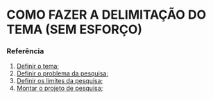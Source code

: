 # COMO FAZER A DELIMITAÇÃO DO TEMA (SEM ESFORÇO)


### Referência
1.  [Definir o tema;](https://guiadamonografia.com.br/como-fazer-a-delimitacao-do-tema/#definir-tema)
2.  [Definir o problema da pesquisa;](https://guiadamonografia.com.br/como-fazer-a-delimitacao-do-tema/#definir-problema)
3.  [Definir os limites da pesquisa;](https://guiadamonografia.com.br/como-fazer-a-delimitacao-do-tema/#definir-limites)
4.  [Montar o projeto de pesquisa;](https://guiadamonografia.com.br/como-fazer-a-delimitacao-do-tema/#montar-projeto)
